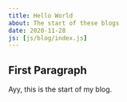 ```yaml
---
title: Hello World
about: The start of these blogs
date: 2020-11-28
js: [js/blog/index.js]
---
```


## First Paragraph

Ayy, this is the start of my blog.